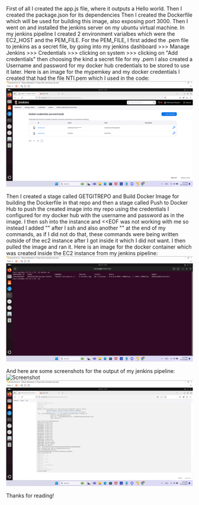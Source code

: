 First of all I created the app.js file, where it outputs a Hello world.
Then I created the package.json for its dependencies
Then I created the Dockerfile which will be used for building this image, also exposing port 3000.
Then I went on and installed the jenkins server on my ubuntu virtual machine.
In my jenkins pipeline I created 2 environment varialbes which were the EC2_HOST and the PEM_FILE.
For the PEM_FILE, I first added the .pem file to jenkins as a secret file, by going into my jenkins dashboard >>> Manage Jenkins >>> Credentials >>> clicking on system >>> clicking on "Add credentials" then choosing the kind a secret file for my .pem I also created a Username and password for my docker hub credentials to be stored to use it later.
Here is an image for the mypemkey and my docker credentials I created that had the file NTI.pem which I used in the code:
![Screenshot](./myyimages/Mycredentials.png)

Then I created a stage called GETGITREPO and Build Docker Image for building the Dockerfile in that repo and then a stage called Push to Docker Hub to push the created image into my repo using the credentials I configured for my docker hub with the username and password as in the image.
I then ssh into the instance and <<EOF was not working with me so instead I added "" after I ssh and also another "" at the end of my commands, as if I did not do that, these commands were being written outside of the ec2 instance after I got inside it which I did not want.
I then pulled the image and ran it.
Here is an image for the docker container which was created inside the EC2 instance from my jenkins pipeline:
![Screenshot](./myyimages/MyContainer.png)

And here are some screenshots for the output of my jenkins pipeline:
![Screenshot](./myyimages/Outpu1.png)
![Screenshot](./myyimages/Output2.png)

Thanks for reading!


